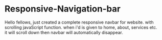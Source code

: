 # Responsive-Navigation-bar
Hello fellows, just created a complete responsive navbar for website. with scrolling javaScript function. when i'd is given to home, about, services etc. it will scroll down then navbar will automatically disappear.
